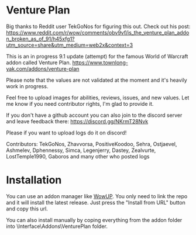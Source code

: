 # Venture Plan

Big thanks to Reddit user TekGoNos for figuring this out. Check out his post: https://www.reddit.com/r/wow/comments/obv9vf/is_the_venture_plan_addon_broken_as_of_91/h45xfg1?utm_source=share&utm_medium=web2x&context=3

This is an in progress 9.1 update (attempt) for the famous World of Warcraft addon called Venture Plan. https://www.townlong-yak.com/addons/venture-plan

Please note that the values are not validated at the moment and it's heavily work in progress.

Feel free to upload images for abilities, reviews, issues, and new values. Let me know if you need contributor rights, I'm glad to provide it.

If you don't have a github account you can also join to the discord server and leave feedback there: https://discord.gg/NKrmT28Nvk

Please if you want to upload logs do it on discord!

Contributors: TekGoNos, Zhavvorsa, PositiveKoodoo, Sehra, Ostjaevel, Ashmelev, Dphennessy, Simca, Legenjerry, Dastey, Zealvurte, LostTemple1990, Gaboros and many other who posted logs

# Installation

You can use an addon manager like [WowUP](https://wowup.io/). You only need to link the repo and it will install the latest release. Just press the "Install from URL" button and copy this url.

You can also install manually by coping everything from the addon folder into \Interface\Addons\VenturePlan folder.
